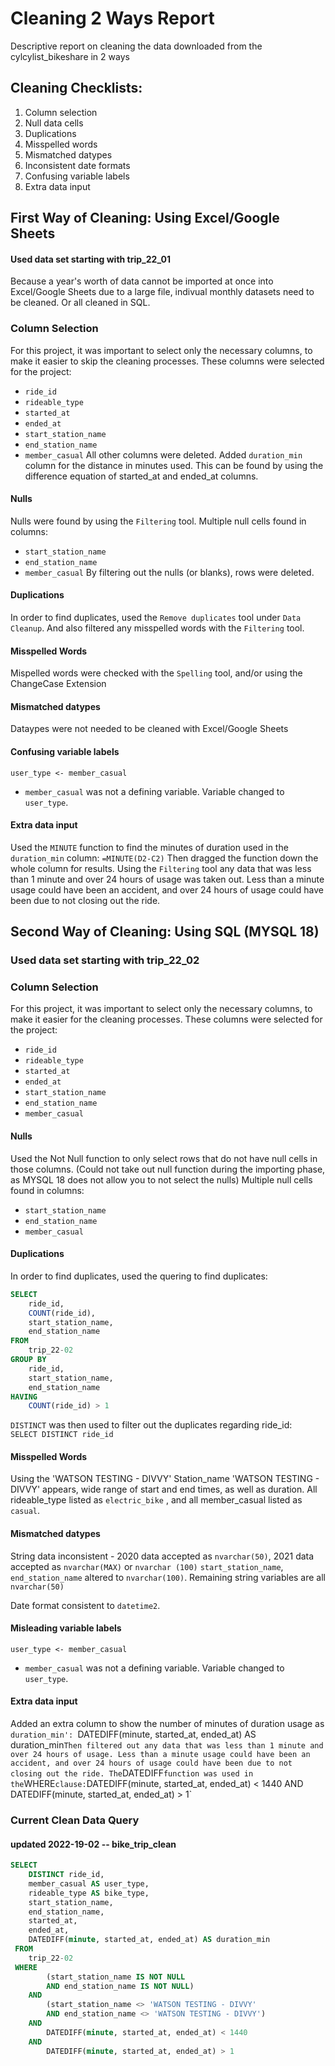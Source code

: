 # Cleaning 2 Ways Report
Descriptive report on cleaning the data downloaded from the cylcylist_bikeshare in 2 ways
  
## Cleaning Checklists:
1. Column selection
2. Null data cells
3. Duplications
4. Misspelled words
5. Mismatched datypes
6. Inconsistent date formats
7. Confusing variable labels
8. Extra data input

## First Way of Cleaning: Using Excel/Google Sheets
#### Used data set starting with trip_22_01
Because a year's worth of data cannot be imported at once into Excel/Google Sheets due to a large file, indivual monthly datasets need to be cleaned. Or all cleaned in SQL.

### Column Selection
For this project, it was important to select only the necessary columns, to make it easier to skip the cleaning processes. These columns were selected for the project:
  * `ride_id`
  * `rideable_type`
  * `started_at`
  * `ended_at`
  * `start_station_name`
  * `end_station_name`
  * `member_casual`
All other columns were deleted.
Added `duration_min` column for the distance in minutes used. This can be found by using the difference equation of started_at and ended_at columns.

#### Nulls
Nulls were found by using the `Filtering` tool. Multiple null cells found in columns:
  * `start_station_name`
  * `end_station_name`
  * `member_casual`
By filtering out the nulls (or blanks), rows were deleted.

#### Duplications
In order to find duplicates, used the `Remove duplicates` tool under `Data Cleanup`. And also filtered any misspelled words with the `Filtering` tool.

#### Misspelled Words
Mispelled words were checked with the `Spelling` tool, and/or using the ChangeCase Extension
  
#### Mismatched datypes
Dataypes were not needed to be cleaned with Excel/Google Sheets

#### Confusing variable labels
`user_type <- member_casual`  
* `member_casual` was not a defining variable. Variable changed to `user_type`.

#### Extra data input
Used the `MINUTE` function to find the minutes of duration used in the `duration_min` column:
`=MINUTE(D2-C2)`
Then dragged the function down the whole column for results.
Using the `Filtering` tool any data that was less than 1 minute and over 24 hours of usage was taken out. Less than a minute usage could have been an accident, and over 24 hours of usage could have been due to not closing out the ride.

## Second Way of Cleaning: Using SQL (MYSQL 18)
### Used data set starting with trip_22_02

### Column Selection
For this project, it was important to select only the necessary columns, to make it easier for the cleaning processes. These columns were selected for the project:
  * `ride_id`
  * `rideable_type`
  * `started_at`
  * `ended_at`
  * `start_station_name`
  * `end_station_name`
  * `member_casual`

#### Nulls
Used the Not Null function to only select rows that do not have null cells in those columns.
(Could not take out null function during the importing phase, as MYSQL 18 does not allow you to not select the nulls)
Multiple null cells found in columns:
  * `start_station_name`
  * `end_station_name`
  * `member_casual`

#### Duplications
In order to find duplicates, used the quering to find duplicates:
```SQL
SELECT 
	ride_id, 
	COUNT(ride_id), 
	start_station_name, 
	end_station_name
FROM 
	trip_22-02
GROUP BY 
	ride_id, 
	start_station_name, 
	end_station_name
HAVING 
	COUNT(ride_id) > 1
```
`DISTINCT` was then used to filter out the duplicates regarding ride_id:  
`SELECT DISTINCT ride_id`  
 
#### Misspelled Words
Using the 'WATSON TESTING - DIVVY'
Station_name 'WATSON TESTING - DIVVY' appears, wide range of start and end times, as well as duration. All rideable_type listed as `electric_bike` , and all member_casual listed as `casual`. 
  
#### Mismatched datypes
String data inconsistent - 2020 data accepted as `nvarchar(50)`, 2021 data accepted as `nvarchar(MAX)` or `nvarchar (100)` 
`start_station_name`, `end_station_name` altered to `nvarchar(100)`. Remaining string variables are all `nvarchar(50)`
 
Date format consistent to `datetime2`.

#### Misleading variable labels
`user_type <- member_casual`  
* `member_casual` was not a defining variable. Variable changed to `user_type`.  

#### Extra data input
Added an extra column to show the number of minutes of duration usage as `duration_min':
`DATEDIFF(minute, started_at, ended_at) AS duration_min`
Then filtered out any data that was less than 1 minute and over 24 hours of usage. Less than a minute usage could have been an accident, and over 24 hours of usage could have been due to not closing out the ride. The `DATEDIFF` function was used in the `WHERE` clause:
	`DATEDIFF(minute, started_at, ended_at) < 1440
AND 
	DATEDIFF(minute, started_at, ended_at) > 1`

### Current Clean Data Query
#### updated 2022-19-02 -- bike_trip_clean
  
```SQL
SELECT
	DISTINCT ride_id,
	member_casual AS user_type,
	rideable_type AS bike_type,
	start_station_name,
	end_station_name,
	started_at,
	ended_at,
	DATEDIFF(minute, started_at, ended_at) AS duration_min
 FROM
	trip_22-02
 WHERE
		(start_station_name IS NOT NULL 
		AND end_station_name IS NOT NULL)
	AND
		(start_station_name <> 'WATSON TESTING - DIVVY'
		AND end_station_name <> 'WATSON TESTING - DIVVY')
	AND
		DATEDIFF(minute, started_at, ended_at) < 1440
	AND 
		DATEDIFF(minute, started_at, ended_at) > 1
    
